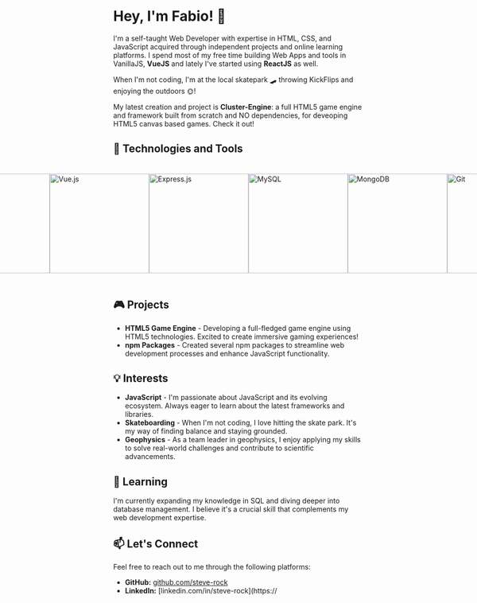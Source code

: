 # Hey, I'm Fabio! 👋

I'm a self-taught Web Developer with expertise in HTML, CSS, and JavaScript acquired through independent projects and online learning platforms. I spend most of my free time building Web Apps and tools in VanillaJS, **VueJS** and lately I've started using **ReactJS** as well.

When I'm not coding, I'm at the local skatepark 🛹 throwing KickFlips and enjoying the outdoors 🌞!

My latest creation and project is **Cluster-Engine**: a full HTML5 game engine and framework built from scratch and NO dependencies, for deveoping HTML5 canvas based games. Check it out!

## 🚀 Technologies and Tools

<p style="display:flex; align-items:center; justify-content:center;">
  <img src="https://img.shields.io/badge/-JavaScript-F7DF1E?style=flat-square&logo=javascript&logoColor=black" alt="JavaScript" style="width:200px; margin:20px"/>
  <img src="https://img.shields.io/badge/-HTML5-E34F26?style=flat-square&logo=html5&logoColor=white" alt="HTML5" style="width:200px; margin:px" />
  <img src="https://img.shields.io/badge/-CSS3-1572B6?style=flat-square&logo=css3&logoColor=white" alt="CSS3" style="width:200px; margin:px" />

  <img src="https://img.shields.io/badge/-React-61DAFB?style=flat-square&logo=react&logoColor=black" alt="React" style="width:200px; margin:px" />
  <img src="https://img.shields.io/badge/-Vue.js-4FC08D?style=flat-square&logo=vue.js&logoColor=white" alt="Vue.js" style="width:200px; margin:px" />
  <img src="https://img.shields.io/badge/-Express.js-000000?style=flat-square&logo=express&logoColor=white" alt="Express.js" style="width:200px; margin:px" />

  <img src="https://img.shields.io/badge/-MySQL-4479A1?style=flat-square&logo=mysql&logoColor=white" alt="MySQL" style="width:200px; margin:px" />
  <img src="https://img.shields.io/badge/-MongoDB-47A248?style=flat-square&logo=mongodb&logoColor=white" alt="MongoDB" style="width:200px; margin:px" />
  <img src="https://img.shields.io/badge/-Git-F05032?style=flat-square&logo=git&logoColor=white" alt="Git" style="width:200px; margin:px" />

  <img src="https://img.shields.io/badge/-Node.js-339933?style=flat-square&logo=node.js&logoColor=white" alt="Node.js" style="width:200px; margin:px" />
  <img src="https://img.shields.io/badge/-npm-CB3837?style=flat-square&logo=npm&logoColor=white" alt="npm" style="width:200px; margin:px" />
  <img src="https://img.shields.io/badge/-Webpack-8DD6F9?style=flat-square&logo=webpack&logoColor=black" alt="Webpack" style="width:200px; margin:px" />
</p>

## 🎮 Projects

- **HTML5 Game Engine** - Developing a full-fledged game engine using HTML5 technologies. Excited to create immersive gaming experiences!
- **npm Packages** - Created several npm packages to streamline web development processes and enhance JavaScript functionality.

## 💡 Interests

- **JavaScript** - I'm passionate about JavaScript and its evolving ecosystem. Always eager to learn about the latest frameworks and libraries.
- **Skateboarding** - When I'm not coding, I love hitting the skate park. It's my way of finding balance and staying grounded.
- **Geophysics** - As a team leader in geophysics, I enjoy applying my skills to solve real-world challenges and contribute to scientific advancements.

## 🌱 Learning

I'm currently expanding my knowledge in SQL and diving deeper into database management. I believe it's a crucial skill that complements my web development expertise.

## 📫 Let's Connect

Feel free to reach out to me through the following platforms:

- **GitHub:** [github.com/steve-rock](https://github.com/steve-rock)
- **LinkedIn:** [linkedin.com/in/steve-rock](https://
